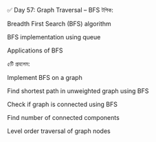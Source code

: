 ✅ Day 57: Graph Traversal – BFS
টপিক:

Breadth First Search (BFS) algorithm

BFS implementation using queue

Applications of BFS

৫টি প্রবলেম:

Implement BFS on a graph

Find shortest path in unweighted graph using BFS

Check if graph is connected using BFS

Find number of connected components

Level order traversal of graph nodes
